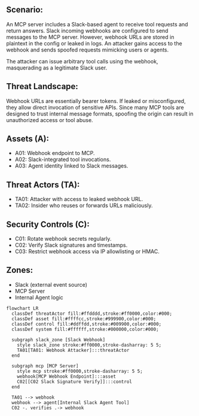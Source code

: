 ## Scenario:
An MCP server includes a Slack-based agent to receive tool requests and return answers. Slack incoming webhooks are configured to send messages to the MCP server. However, webhook URLs are stored in plaintext in the config or leaked in logs. An attacker gains access to the webhook and sends spoofed requests mimicking users or agents.

The attacker can issue arbitrary tool calls using the webhook, masquerading as a legitimate Slack user.

## Threat Landscape:
Webhook URLs are essentially bearer tokens. If leaked or misconfigured, they allow direct invocation of sensitive APIs. Since many MCP tools are designed to trust internal message formats, spoofing the origin can result in unauthorized access or tool abuse.

## Assets (A):
* A01: Webhook endpoint to MCP.
* A02: Slack-integrated tool invocations.
* A03: Agent identity linked to Slack messages.

## Threat Actors (TA):
* TA01: Attacker with access to leaked webhook URL.
* TA02: Insider who reuses or forwards URLs maliciously.

## Security Controls (C):
* C01: Rotate webhook secrets regularly.
* C02: Verify Slack signatures and timestamps.
* C03: Restrict webhook access via IP allowlisting or HMAC.

## Zones:
* Slack (external event source)
* MCP Server
* Internal Agent logic

```mermaid
flowchart LR
  classDef threatActor fill:#ffdddd,stroke:#ff0000,color:#000;
  classDef asset fill:#ffffcc,stroke:#999900,color:#000;
  classDef control fill:#ddffdd,stroke:#009900,color:#000;
  classDef system fill:#ffffff,stroke:#000000,color:#000;

  subgraph slack_zone [Slack Webhook]
    style slack_zone stroke:#ff0000,stroke-dasharray: 5 5;
    TA01[TA01: Webhook Attacker]:::threatActor
  end

  subgraph mcp [MCP Server]
    style mcp stroke:#ff0000,stroke-dasharray: 5 5;
    webhook[MCP Webhook Endpoint]:::asset
    C02[[C02 Slack Signature Verify]]:::control
  end

  TA01 --> webhook
  webhook --> agent[Internal Slack Agent Tool]
  C02 -. verifies .-> webhook
```